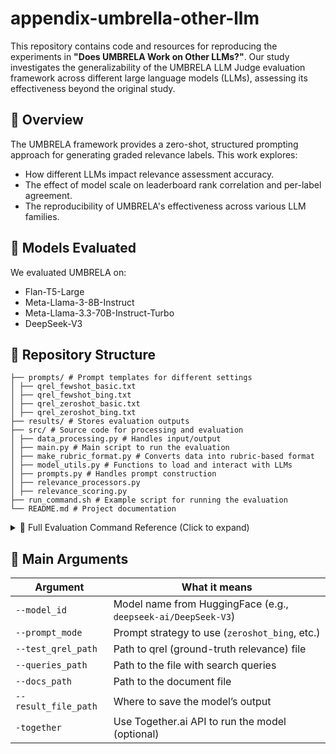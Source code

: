 # appendix-umbrella-other-llm



This repository contains code and resources for reproducing the experiments in **"Does UMBRELA Work on Other LLMs?"**. Our study investigates the generalizability of the UMBRELA LLM Judge evaluation framework across different large language models (LLMs), assessing its effectiveness beyond the original study.

## 📌 Overview
The UMBRELA framework provides a zero-shot, structured prompting approach for generating graded relevance labels. This work explores:
- How different LLMs impact relevance assessment accuracy.
- The effect of model scale on leaderboard rank correlation and per-label agreement.
- The reproducibility of UMBRELA's effectiveness across various LLM families.


## 🤖 Models Evaluated

We evaluated UMBRELA on:

- Flan-T5-Large
- Meta-Llama-3-8B-Instruct
- Meta-Llama-3.3-70B-Instruct-Turbo
- DeepSeek-V3


## 📂 Repository Structure
```
├── prompts/ # Prompt templates for different settings 
│ ├── qrel_fewshot_basic.txt 
│ ├── qrel_fewshot_bing.txt 
│ ├── qrel_zeroshot_basic.txt 
│ ├── qrel_zeroshot_bing.txt 
├── results/ # Stores evaluation outputs 
├── src/ # Source code for processing and evaluation 
│ ├── data_processing.py # Handles input/output
│ ├── main.py # Main script to run the evaluation 
│ ├── make_rubric_format.py # Converts data into rubric-based format 
│ ├── model_utils.py # Functions to load and interact with LLMs 
│ ├── prompts.py # Handles prompt construction 
│ ├── relevance_processors.py 
│ ├── relevance_scoring.py 
├── run_command.sh # Example script for running the evaluation 
└── README.md # Project documentation
```

<details>
  <summary>📜 Full Evaluation Command Reference (Click to expand)</summary>

```
python src/main.py \
  --model_id "<MODEL_ID>" \
  --test_qrel_path "<PATH_TO_QREL_FILE>" \
  --queries_path "<PATH_TO_QUERIES_FILE>" \
  --docs_path "<PATH_TO_DOCUMENTS_FILE>" \
  --prompt_mode "<PROMPT_MODE>" \
  --result_file_path "<OUTPUT_RESULT_FILE>" \
  -together (Only if you want to run a model with Together AI API )
```

Example of usage
```
python src/main.py \
  --model_id "deepseek-ai/DeepSeek-V3" \
  --test_qrel_path "./data/dl2020/2020qrels-pass.txt" \
  --queries_path "./data/dl2020/msmarco-test2020-queries.tsv" \
  --docs_path "./data/dl2020/dl2020_document.jsonl" \
  --prompt_mode "zeroshot_bing" \
  --result_file_path "./results/dl20_test_zeroshot_bing_DSV3.txt" \
  -together


```
</details>

## 🔧 Main Arguments

| Argument             | What it means                                      |
|----------------------|----------------------------------------------------|
| `--model_id`         | Model name from HuggingFace (e.g., `deepseek-ai/DeepSeek-V3`) |
| `--prompt_mode`      | Prompt strategy to use (`zeroshot_bing`, etc.)    |
| `--test_qrel_path`   | Path to qrel (ground-truth relevance) file        |
| `--queries_path`     | Path to the file with search queries               |
| `--docs_path`        | Path to the document file                          |
| `--result_file_path` | Where to save the model’s output                   |
| `-together`          | Use Together.ai API to run the model (optional)   |